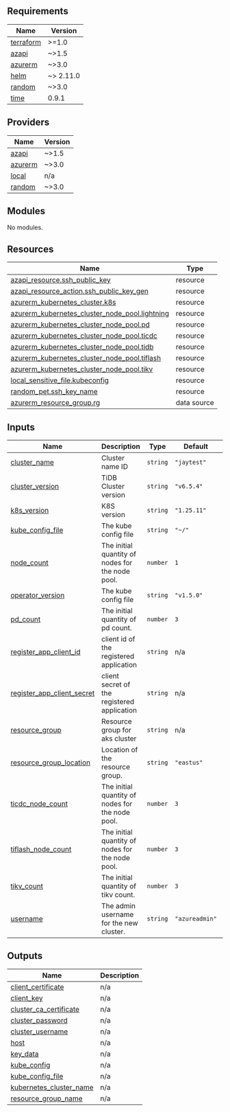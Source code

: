 ## Requirements

| Name | Version |
|------|---------|
| <a name="requirement_terraform"></a> [terraform](#requirement\_terraform) | >=1.0 |
| <a name="requirement_azapi"></a> [azapi](#requirement\_azapi) | ~>1.5 |
| <a name="requirement_azurerm"></a> [azurerm](#requirement\_azurerm) | ~>3.0 |
| <a name="requirement_helm"></a> [helm](#requirement\_helm) | ~> 2.11.0 |
| <a name="requirement_random"></a> [random](#requirement\_random) | ~>3.0 |
| <a name="requirement_time"></a> [time](#requirement\_time) | 0.9.1 |

## Providers

| Name | Version |
|------|---------|
| <a name="provider_azapi"></a> [azapi](#provider\_azapi) | ~>1.5 |
| <a name="provider_azurerm"></a> [azurerm](#provider\_azurerm) | ~>3.0 |
| <a name="provider_local"></a> [local](#provider\_local) | n/a |
| <a name="provider_random"></a> [random](#provider\_random) | ~>3.0 |

## Modules

No modules.

## Resources

| Name | Type |
|------|------|
| [azapi_resource.ssh_public_key](https://registry.terraform.io/providers/azure/azapi/latest/docs/resources/resource) | resource |
| [azapi_resource_action.ssh_public_key_gen](https://registry.terraform.io/providers/azure/azapi/latest/docs/resources/resource_action) | resource |
| [azurerm_kubernetes_cluster.k8s](https://registry.terraform.io/providers/hashicorp/azurerm/latest/docs/resources/kubernetes_cluster) | resource |
| [azurerm_kubernetes_cluster_node_pool.lightning](https://registry.terraform.io/providers/hashicorp/azurerm/latest/docs/resources/kubernetes_cluster_node_pool) | resource |
| [azurerm_kubernetes_cluster_node_pool.pd](https://registry.terraform.io/providers/hashicorp/azurerm/latest/docs/resources/kubernetes_cluster_node_pool) | resource |
| [azurerm_kubernetes_cluster_node_pool.ticdc](https://registry.terraform.io/providers/hashicorp/azurerm/latest/docs/resources/kubernetes_cluster_node_pool) | resource |
| [azurerm_kubernetes_cluster_node_pool.tidb](https://registry.terraform.io/providers/hashicorp/azurerm/latest/docs/resources/kubernetes_cluster_node_pool) | resource |
| [azurerm_kubernetes_cluster_node_pool.tiflash](https://registry.terraform.io/providers/hashicorp/azurerm/latest/docs/resources/kubernetes_cluster_node_pool) | resource |
| [azurerm_kubernetes_cluster_node_pool.tikv](https://registry.terraform.io/providers/hashicorp/azurerm/latest/docs/resources/kubernetes_cluster_node_pool) | resource |
| [local_sensitive_file.kubeconfig](https://registry.terraform.io/providers/hashicorp/local/latest/docs/resources/sensitive_file) | resource |
| [random_pet.ssh_key_name](https://registry.terraform.io/providers/hashicorp/random/latest/docs/resources/pet) | resource |
| [azurerm_resource_group.rg](https://registry.terraform.io/providers/hashicorp/azurerm/latest/docs/data-sources/resource_group) | data source |

## Inputs

| Name | Description | Type | Default | Required |
|------|-------------|------|---------|:--------:|
| <a name="input_cluster_name"></a> [cluster\_name](#input\_cluster\_name) | Cluster name ID | `string` | `"jaytest"` | no |
| <a name="input_cluster_version"></a> [cluster\_version](#input\_cluster\_version) | TiDB Cluster version | `string` | `"v6.5.4"` | no |
| <a name="input_k8s_version"></a> [k8s\_version](#input\_k8s\_version) | K8S version | `string` | `"1.25.11"` | no |
| <a name="input_kube_config_file"></a> [kube\_config\_file](#input\_kube\_config\_file) | The kube config file | `string` | `"~/"` | no |
| <a name="input_node_count"></a> [node\_count](#input\_node\_count) | The initial quantity of nodes for the node pool. | `number` | `1` | no |
| <a name="input_operator_version"></a> [operator\_version](#input\_operator\_version) | The kube config file | `string` | `"v1.5.0"` | no |
| <a name="input_pd_count"></a> [pd\_count](#input\_pd\_count) | The initial quantity of pd count. | `number` | `3` | no |
| <a name="input_register_app_client_id"></a> [register\_app\_client\_id](#input\_register\_app\_client\_id) | client id of the registered application | `string` | n/a | yes |
| <a name="input_register_app_client_secret"></a> [register\_app\_client\_secret](#input\_register\_app\_client\_secret) | client secret of the registered application | `string` | n/a | yes |
| <a name="input_resource_group"></a> [resource\_group](#input\_resource\_group) | Resource group for aks cluster | `string` | n/a | yes |
| <a name="input_resource_group_location"></a> [resource\_group\_location](#input\_resource\_group\_location) | Location of the resource group. | `string` | `"eastus"` | no |
| <a name="input_ticdc_node_count"></a> [ticdc\_node\_count](#input\_ticdc\_node\_count) | The initial quantity of nodes for the node pool. | `number` | `3` | no |
| <a name="input_tiflash_node_count"></a> [tiflash\_node\_count](#input\_tiflash\_node\_count) | The initial quantity of nodes for the node pool. | `number` | `3` | no |
| <a name="input_tikv_count"></a> [tikv\_count](#input\_tikv\_count) | The initial quantity of tikv count. | `number` | `3` | no |
| <a name="input_username"></a> [username](#input\_username) | The admin username for the new cluster. | `string` | `"azureadmin"` | no |

## Outputs

| Name | Description |
|------|-------------|
| <a name="output_client_certificate"></a> [client\_certificate](#output\_client\_certificate) | n/a |
| <a name="output_client_key"></a> [client\_key](#output\_client\_key) | n/a |
| <a name="output_cluster_ca_certificate"></a> [cluster\_ca\_certificate](#output\_cluster\_ca\_certificate) | n/a |
| <a name="output_cluster_password"></a> [cluster\_password](#output\_cluster\_password) | n/a |
| <a name="output_cluster_username"></a> [cluster\_username](#output\_cluster\_username) | n/a |
| <a name="output_host"></a> [host](#output\_host) | n/a |
| <a name="output_key_data"></a> [key\_data](#output\_key\_data) | n/a |
| <a name="output_kube_config"></a> [kube\_config](#output\_kube\_config) | n/a |
| <a name="output_kube_config_file"></a> [kube\_config\_file](#output\_kube\_config\_file) | n/a |
| <a name="output_kubernetes_cluster_name"></a> [kubernetes\_cluster\_name](#output\_kubernetes\_cluster\_name) | n/a |
| <a name="output_resource_group_name"></a> [resource\_group\_name](#output\_resource\_group\_name) | n/a |
